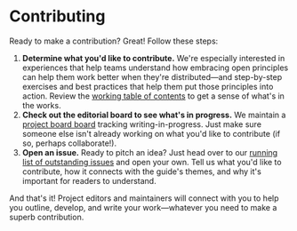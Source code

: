 # Contributing
Ready to make a contribution? Great! Follow these steps:

1. **Determine what you'd like to contribute.** We're especially interested in experiences that help teams understand how embracing open principles can help them work better when they're distributed—and step-by-step exercises and best practices that help them put those principles into action. Review the [working table of contents](https://github.com/open-organization/open-org-distributed-work-guide/blob/master/contents.md) to get a sense of what's in the works.
2. **Check out the editorial board to see what's in progress.** We maintain a [project board board](https://github.com/open-organization/open-org-distributed-work-guide/projects/1) tracking writing-in-progress. Just make sure someone else isn't already working on what you'd like to contribute (if so, perhaps collaborate!).
3. **Open an issue.** Ready to pitch an idea? Just head over to our [running list of outstanding issues](https://github.com/open-organization/open-org-distributed-work-guide/issues) and open your own. Tell us what you'd like to contribute, how it connects with the guide's themes, and why it's important for readers to understand.

And that's it! Project editors and maintainers will connect with you to help you outline, develop, and write your work—whatever you need to make a superb contribution.
